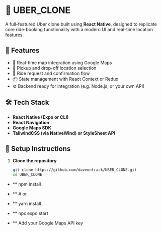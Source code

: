 # 🚖 UBER_CLONE

A full-featured Uber clone built using **React Native**, designed to replicate core ride-booking functionality with a modern UI and real-time location features.

## 🚀 Features

- 📍 Real-time map integration using Google Maps
- 🧭 Pickup and drop-off location selection
- 🚕 Ride request and confirmation flow
- 📦 State management with React Context or Redux
- ⚙️ Backend ready for integration (e.g. Node.js, or your own API)

## 🛠 Tech Stack

- **React Native (Expo or CLI)**
- **React Navigation**
- **Google Maps SDK**
- **TailwindCSS (via NativeWind) or StyleSheet API**

## 🔧 Setup Instructions

1. **Clone the repository**
   ```bash
   git clone https://github.com/daveontrack/UBER_CLONE.git
   cd UBER_CLONE

- ** npm install
- **  # or
 - ** yarn install

 - **  npx expo start

- ** Add your Google Maps API key

